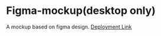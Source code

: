 # Figma-mockup(desktop only)

A mockup based on figma design.
[Deployment Link](https://prismlight02.github.io/Figma-mockup/)
